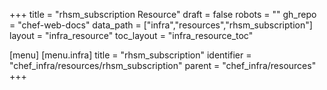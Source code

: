 +++
title = "rhsm_subscription Resource"
draft = false
robots = ""
gh_repo = "chef-web-docs"
data_path = ["infra","resources","rhsm_subscription"]
layout = "infra_resource"
toc_layout = "infra_resource_toc"

[menu]
  [menu.infra]
    title = "rhsm_subscription"
    identifier = "chef_infra/resources/rhsm_subscription"
    parent = "chef_infra/resources"
+++

<!-- The contents of this page are automatically generated from the rhsm_subscription.yaml file in the data directory. -->
<!-- To suggest a change, edit the https://github.com/chef/chef/blob/main/lib/chef/resource/rhsm_subscription.rb file
      and submit a pull request to the https://github.com/chef/chef repository. -->
